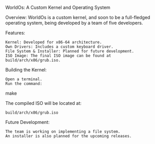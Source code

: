 WorldOs: A Custom Kernel and Operating System

Overview: WorldOs is a custom kernel, and soon to be a full-fledged operating system, being developed by a team of five developers.

Features:

    Kernel: Developed for x86-64 architecture.
    Own Drivers: Includes a custom keyboard driver.
    File System & Installer: Planned for future development.
    ISO Image: The final ISO image can be found at build/arch/x86/grub.iso.

Building the Kernel:

    Open a terminal.
    Run the command:

make

The compiled ISO will be located at:

    build/arch/x86/grub.iso

Future Development:

    The team is working on implementing a file system.
    An installer is also planned for the upcoming releases.
